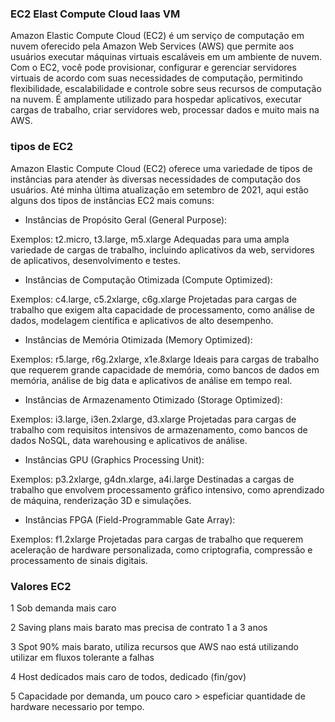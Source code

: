### EC2 Elast Compute Cloud Iaas VM

Amazon Elastic Compute Cloud (EC2) é um serviço de computação em nuvem oferecido pela Amazon Web Services (AWS) que permite aos usuários executar máquinas virtuais escaláveis em um ambiente de nuvem. Com o EC2, você pode provisionar, configurar e gerenciar servidores virtuais de acordo com suas necessidades de computação, permitindo flexibilidade, escalabilidade e controle sobre seus recursos de computação na nuvem. É amplamente utilizado para hospedar aplicativos, executar cargas de trabalho, criar servidores web, processar dados e muito mais na AWS.

### tipos de EC2

Amazon Elastic Compute Cloud (EC2) oferece uma variedade de tipos de instâncias para atender às diversas necessidades de computação dos usuários. Até minha última atualização em setembro de 2021, aqui estão alguns dos tipos de instâncias EC2 mais comuns:

- Instâncias de Propósito Geral (General Purpose):

Exemplos: t2.micro, t3.large, m5.xlarge
Adequadas para uma ampla variedade de cargas de trabalho, incluindo aplicativos da web, servidores de aplicativos, desenvolvimento e testes.

- Instâncias de Computação Otimizada (Compute Optimized):

Exemplos: c4.large, c5.2xlarge, c6g.xlarge
Projetadas para cargas de trabalho que exigem alta capacidade de processamento, como análise de dados, modelagem científica e aplicativos de alto desempenho.

- Instâncias de Memória Otimizada (Memory Optimized):

Exemplos: r5.large, r6g.2xlarge, x1e.8xlarge
Ideais para cargas de trabalho que requerem grande capacidade de memória, como bancos de dados em memória, análise de big data e aplicativos de análise em tempo real.

- Instâncias de Armazenamento Otimizado (Storage Optimized):

Exemplos: i3.large, i3en.2xlarge, d3.xlarge
Projetadas para cargas de trabalho com requisitos intensivos de armazenamento, como bancos de dados NoSQL, data warehousing e aplicativos de análise.

- Instâncias GPU (Graphics Processing Unit):

Exemplos: p3.2xlarge, g4dn.xlarge, a4i.large
Destinadas a cargas de trabalho que envolvem processamento gráfico intensivo, como aprendizado de máquina, renderização 3D e simulações.

- Instâncias FPGA (Field-Programmable Gate Array):

Exemplos: f1.2xlarge
Projetadas para cargas de trabalho que requerem aceleração de hardware personalizada, como criptografia, compressão e processamento de sinais digitais.


### Valores EC2

1 Sob demanda mais caro

2 Saving plans mais barato mas precisa de contrato 1 a 3 anos

3 Spot 90% mais barato, utiliza recursos que AWS nao está utilizando
utilizar em fluxos tolerante a falhas

4 Host dedicados mais caro de todos, dedicado (fin/gov)

5 Capacidade por demanda, um pouco caro > espeficiar quantidade
de hardware necessario por tempo.